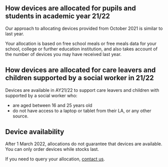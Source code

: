 ## How devices are allocated for pupils and students in academic year 21/22

Our approach to allocating devices provided from October 2021 is similar to last year.

Your allocation is based on free school meals or free meals data for your school, college or 
further education institution, and also takes account of the number of devices you may 
have received last year.

## How devices are allocated for care leavers and children supported by a social worker in 21/22

Devices are available in AY21/22 to support care leavers and children with supported by a social worker who:

* are aged between 16 and 25 years old
* do not have access to a laptop or tablet from their LA, or any other source.

## Device availability

After 1 March 2022, allocations do not guarantee that devices are available. You can only order devices while stocks last.

If you need to query your allocation, [contact us](/get-support).
